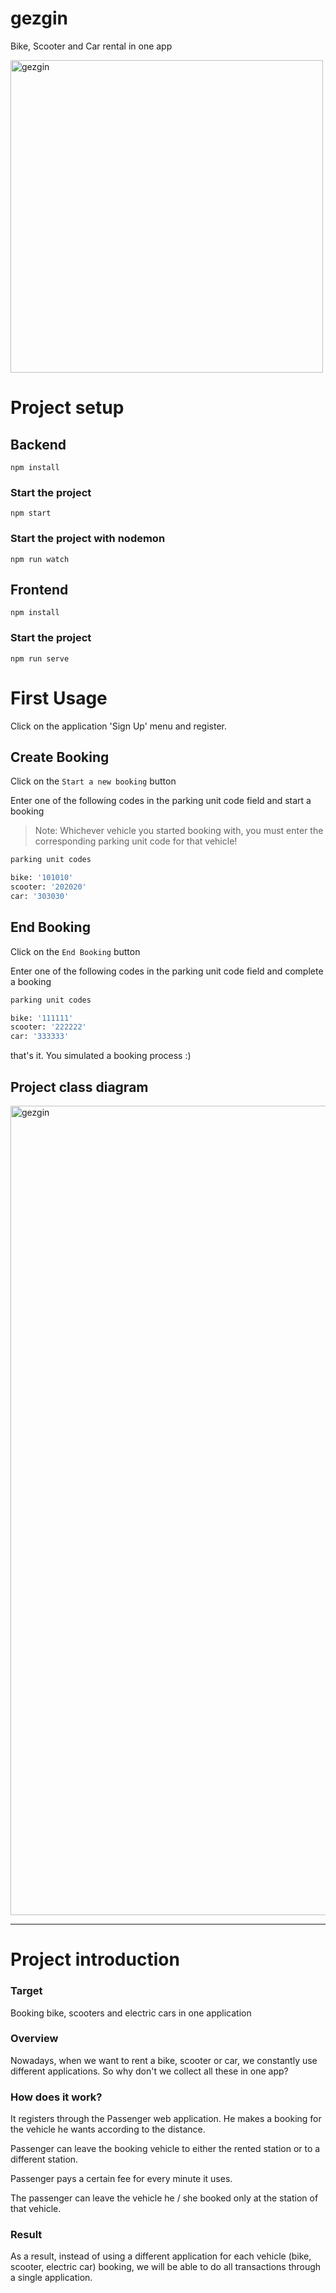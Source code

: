# gezgin

Bike, Scooter and Car rental in one app

<img width="500" alt="gezgin" src="https://user-images.githubusercontent.com/61799852/102913234-8a864700-448f-11eb-8823-1dd850ac08aa.png">

# Project setup

## Backend

```
npm install
```

### Start the project

```
npm start
```

### Start the project with nodemon

```
npm run watch
```

## Frontend

```
npm install
```

### Start the project

```
npm run serve
```

# First Usage

Click on the application 'Sign Up' menu and register.

## Create Booking

Click on the `Start a new booking` button

Enter one of the following codes in the parking unit code field and start a booking

> Note: Whichever vehicle you started booking with, you must enter the corresponding parking unit code for that vehicle!

```bash
parking unit codes

bike: '101010'
scooter: '202020'
car: '303030'
```

## End Booking

Click on the `End Booking` button

Enter one of the following codes in the parking unit code field and complete a booking

```bash
parking unit codes

bike: '111111'
scooter: '222222'
car: '333333'
```

that's it. You simulated a booking process :)


## Project class diagram

<img width="1295" alt="gezgin" src="https://user-images.githubusercontent.com/61799852/102913212-83f7cf80-448f-11eb-921c-6327ee4e0ee7.png">

<hr></hr>

# Project introduction

### Target

Booking bike, scooters and electric cars in one application

### Overview

Nowadays, when we want to rent a bike, scooter or car, we constantly use different applications. So why don't we collect all these in one app?

### How does it work?

It registers through the Passenger web application. He makes a booking for the vehicle he wants according to the distance.

Passenger can leave the booking vehicle to either the rented station or to a different station.

Passenger pays a certain fee for every minute it uses.

The passenger can leave the vehicle he / she booked only at the station of that vehicle.

### Result

As a result, instead of using a different application for each vehicle (bike, scooter, electric car) booking, we will be able to do all transactions through a single application.
